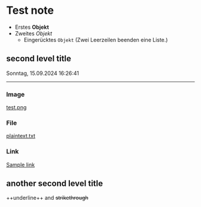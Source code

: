 # Test note

-   Erstes **Objekt**
-   Zweites *Objekt*
    -   Eingerücktes `Objekt` (Zwei Leerzeilen beenden eine Liste.)

## second level title

Sonntag, 15.09.2024 16:26:41

------------------------------------------------------------------------

### Image

[test.png](./test.png)

### File

[plaintext.txt](./plaintext.txt)

### Link

[Sample link](http://kicker.de)

## another second level title

++underline++ and ~~strikethrough~~